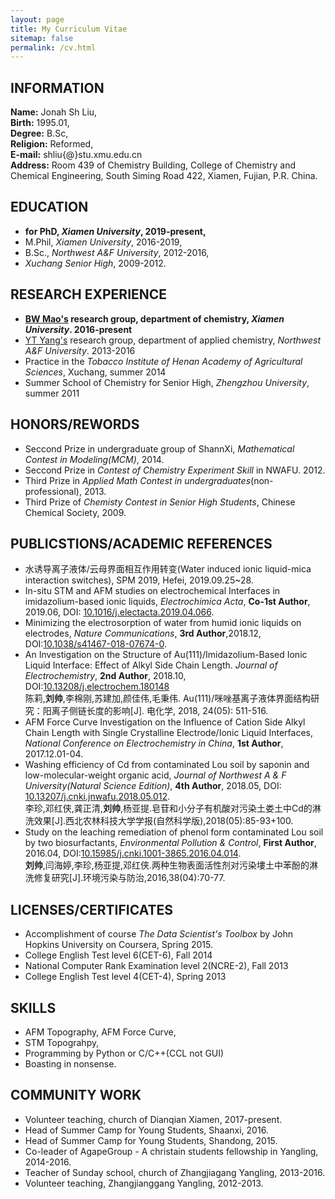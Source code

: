 ```yaml
---
layout: page
title: My Curriculum Vitae
sitemap: false
permalink: /cv.html
---
```


## INFORMATION
**Name:** Jonah Sh Liu,   
**Birth:** 1995.01,   
**Degree:** B.Sc,   
**Religion:** Reformed,    
**E-mail:** shliu{@}stu.xmu.edu.cn   
**Address:** Room 439 of Chemistry Building, College of Chemistry and Chemical Engineering, South Siming Road 422, Xiamen, Fujian, P.R. China.

## EDUCATION

- **for PhD, *Xiamen University*, 2019-present,**  
- M.Phil, *Xiamen University*, 2016-2019,
- B.Sc., *Northwest A&F University*, 2012-2016,    
- *Xuchang Senior High*, 2009-2012.

## RESEARCH EXPERIENCE

- **[BW Mao's](http://stm.xmu.edu.cn) research group, department of chemistry, *Xiamen University*.   2016-present** 
- [YT Yang's](https://hxyyxy.nwafu.edu.cn/szdw/21747.htm) research group, department of applied chemistry, *Northwest A&F University*. 2013-2016
- Practice in the *Tobacco Institute of Henan Academy of Agricultural Sciences*, Xuchang, summer 2014
- Summer School of Chemistry for Senior High, *Zhengzhou University*, summer 2011    

## HONORS/REWORDS
- Seccond Prize in undergraduate group of ShannXi, *Mathematical Contest in Modeling(MCM)*, 2014.
- Seccond Prize in *Contest of Chemistry Experiment Skill* in NWAFU. 2012.
- Third Prize in *Applied Math Contest in undergraduates*(non-professional), 2013.
- Third Prize of *Chemisty Contest in Senior High Students*, Chinese Chemical Society, 2009.

## PUBLICSTIONS/ACADEMIC REFERENCES

- 水诱导离子液体/云母界面相互作用转变(Water induced ionic liquid-mica interaction switches), SPM 2019, Hefei, 2019.09.25~28.
- In-situ STM and AFM studies on electrochemical Interfaces in imidazolium-based ionic liquids, *Electrochimica Acta*, **Co-1st Author**, 2019.06, DOI: [10.1016/j.electacta.2019.04.066](https://doi.org/10.1016/j.electacta.2019.04.066).
- Minimizing the electrosorption of water from humid ionic liquids on electrodes, *Nature Communications*, **3rd Author**,2018.12, DOI:[10.1038/s41467-018-07674-0](https://doi.org/10.1038/s41467-018-07674-0).
- An Investigation on the Structure of Au(111)/Imidazolium-Based Ionic Liquid Interface: Effect of Alkyl Side Chain Length. *Journal of Electrochemistry*, **2nd Author**, 2018.10,  DOI:[10.13208/j.electrochem.180148 ](http://electrochem.xmu.edu.cn/CN/10.13208/j.electrochem.180148)<br>
	陈莉,**刘帅**,李棉刚,苏建加,颜佳伟,毛秉伟. Au(111)/咪唑基离子液体界面结构研究：阳离子侧链长度的影响[J]. 电化学, 2018, 24(05): 511-516.	
- AFM Force Curve Investigation on the Influence of Cation Side Alkyl Chain Length with Single Crystalline Electrode/Ionic Liquid Interfaces, *National Conference on Electrochemistry in China*, **1st Author**, 2017.12.01-04.
- Washing efficiency of Cd from contaminated Lou soil by saponin and low-molecular-weight organic acid, *Journal of Northwest A & F University(Natural Science Edition)*, **4th Author**, 2018.05, DOI: [10.13207/j.cnki.jnwafu.2018.05.012](http://doi.org/10.13207/j.cnki.jnwafu.2018.05.012).<br>
李珍,邓红侠,龚正清,**刘帅**,杨亚提.皂苷和小分子有机酸对污染土娄土中Cd的淋洗效果[J].西北农林科技大学学报(自然科学版),2018(05):85-93+100.
- Study on the leaching remediation of phenol form contaminated Lou soil by two biosurfactants, *Environmental Pollution & Control*,  **First Author**, 2016.04, DOI:[10.15985/j.cnki.1001-3865.2016.04.014](http://doi.org/10.15985/j.cnki.1001-3865.2016.04.014).<br>
  **刘帅**,闫海婷,李珍,杨亚提,邓红侠.两种生物表面活性剂对污染塿土中苯酚的淋洗修复研究[J].环境污染与防治,2016,38(04):70-77.



## LICENSES/CERTIFICATES

- Accomplishment of course *The Data Scientist's Toolbox* by John Hopkins University on Coursera, Spring 2015.
- College English Test level 6(CET-6),  Fall 2014
- National Computer Rank Examination level 2(NCRE-2), Fall 2013
- College English Test level 4(CET-4),  Spring 2013

## SKILLS

- AFM Topography, AFM Force Curve,
- STM Topograhpy,
- Programming by Python or C/C++(CCL not GUI)
- Boasting in nonsense.


## COMMUNITY WORK
- Volunteer teaching, church of Dianqian Xiamen, 2017-present.
- Head of Summer Camp for Young Students, Shaanxi, 2016.
- Head of Summer Camp for Young Students, Shandong, 2015.
- Co-leader of AgapeGroup - A christain students fellowship in Yangling, 2014-2016.
- Teacher of Sunday school, church of Zhangjiagang Yangling, 2013-2016.
- Volunteer teaching, Zhangjianggang Yangling, 2012-2013.

